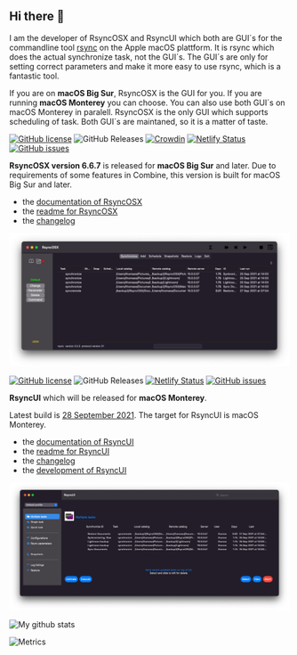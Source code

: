 ## Hi there 👋

I am the developer of RsyncOSX and RsyncUI which both are GUI´s for the commandline tool [rsync](https://github.com/WayneD/rsync) on the Apple macOS plattform. It is rsync which does the actual synchronize task, not the GUI´s. The GUI´s are only for setting correct parameters and make it more easy to use rsync, which is a fantastic tool.

If you are on **macOS Big Sur**, RsyncOSX is the GUI for you. If you are running **macOS Monterey** you can choose. You can also use both GUI´s on macOS Monterey in paralell. RsyncOSX is the only GUI which supports scheduling of task. Both GUI´s are maintaned, so it is a matter of taste.

[![GitHub license](https://img.shields.io/github/license/rsyncOSX/RsyncOSX)](https://github.com/rsyncOSX/RsyncOSX/blob/master/Licence.MD) ![GitHub Releases](https://img.shields.io/github/downloads/rsyncosx/RsyncOSX/v6.6.7/total) [![Crowdin](https://badges.crowdin.net/rsyncosx/localized.svg)](https://crowdin.com/project/rsyncosx) [![Netlify Status](https://api.netlify.com/api/v1/badges/d375f6d7-dc9f-4913-ab43-bfd46d172eb2/deploy-status)](https://app.netlify.com/sites/rsyncosx/deploys) [![GitHub issues](https://img.shields.io/github/issues/rsyncOSX/RsyncOSX)](https://github.com/rsyncOSX/RsyncOSX/issues)

**RsyncOSX version 6.6.7** is released for **macOS Big Sur** and later. Due to requirements of some features in Combine, this version is built for macOS Big Sur and later.

- the [documentation of RsyncOSX](https://rsyncosx.netlify.app/)
- the [readme for RsyncOSX](https://github.com/rsyncOSX/RsyncOSX/blob/master/RsyncOSX.md)
- the [changelog](https://rsyncosx.netlify.app/post/changelog/)

![](images/rsyncosx.png)

[![GitHub license](https://img.shields.io/github/license/rsyncOSX/RsyncUI)](https://github.com/rsyncOSX/RsyncUI/blob/main/Licence.MD) ![GitHub Releases](https://img.shields.io/github/downloads/rsyncosx/RsyncUI/v1.2.0/total) [![Netlify Status](https://api.netlify.com/api/v1/badges/1d14d49b-ff14-4142-b135-771db071b58a/deploy-status)](https://app.netlify.com/sites/rsyncui/deploys) [![GitHub issues](https://img.shields.io/github/issues/rsyncOSX/RsyncUI)](https://github.com/rsyncOSX/RsyncUI/issues)

**RsyncUI** which will be released for **macOS Monterey**.

Latest build is [28 September 2021](https://github.com/rsyncOSX/RsyncUI/releases). The target for RsyncUI is macOS Monterey.

  - the [documentation of RsyncUI](https://rsyncui.netlify.app/)
  - the [readme for RsyncUI](https://github.com/rsyncOSX/RsyncUI/blob/main/README.md)
  - the [changelog](https://rsyncui.netlify.app/post/changelog/)
  - the [development of RsyncUI](https://rsyncui.netlify.app/post/development/)

![](images/rsyncui.png)

![My github stats](https://github-readme-stats.vercel.app/api?username=rsyncOSX&show_icons=true&hide_border=true&theme=dark)

![Metrics](https://metrics.lecoq.io/rsyncOSX?template=classic&config.timezone=Europe%2FOslo)

